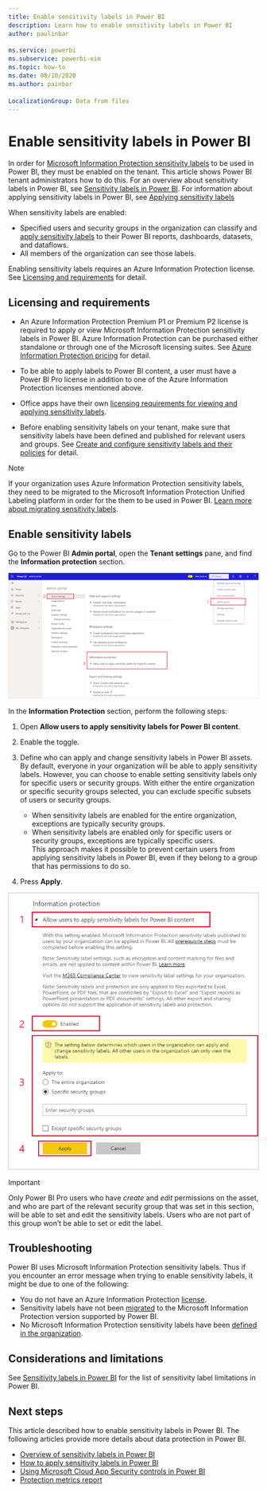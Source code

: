 ```yaml
---
title: Enable sensitivity labels in Power BI
description: Learn how to enable sensitivity labels in Power BI
author: paulinbar

ms.service: powerbi
ms.subservice: powerbi-eim
ms.topic: how-to
ms.date: 08/10/2020
ms.author: painbar

LocalizationGroup: Data from files
---
```

# Enable sensitivity labels in Power BI

In order for [Microsoft Information Protection sensitivity labels](https://docs.microsoft.com/microsoft-365/compliance/sensitivity-labels) to be used in Power BI, they must be enabled on the tenant. This article shows Power BI tenant administrators how to do this. For an overview about sensitivity labels in Power BI, see [Sensitivity labels in Power BI](service-security-sensitivity-label-overview.md). For information about applying sensitivity labels in Power BI, see [Applying sensitivity labels](./service-security-apply-data-sensitivity-labels.md) 

When sensitivity labels are enabled:

* Specified users and security groups in the organization can classify and [apply sensitivity labels](./service-security-apply-data-sensitivity-labels.md) to their Power BI reports, dashboards, datasets, and dataflows.
* All members of the organization can see those labels.

Enabling sensitivity labels requires an Azure Information Protection license. See [Licensing and requirements](#licensing-and-requirements) for detail.

## Licensing and requirements

* An Azure Information Protection Premium P1 or Premium P2 license is required to apply or view Microsoft Information Protection sensitivity labels in Power BI. Azure Information Protection can be purchased either standalone or through one of the Microsoft licensing suites. See [Azure Information Protection pricing](https://azure.microsoft.com/pricing/details/information-protection/) for detail.

* To be able to apply labels to Power BI content, a user must have a Power BI Pro license in addition to one of the Azure Information Protection licenses mentioned above.

* Office apps have their own [licensing requirements for viewing and applying sensitivity labels]( https://docs.microsoft.com/microsoft-365/compliance/get-started-with-sensitivity-labels#subscription-and-licensing-requirements-for-sensitivity-labels ).

* Before enabling sensitivity labels on your tenant, make sure that sensitivity labels have been defined and published for relevant users and groups. See [Create and configure sensitivity labels and their policies](https://docs.microsoft.com/microsoft-365/compliance/create-sensitivity-labels?view=o365-worldwide) for detail.

>[!NOTE]
> If your organization uses Azure Information Protection sensitivity labels, they need to be migrated to the Microsoft Information Protection Unified Labeling platform in order for the them to be used in Power BI. [Learn more about migrating sensitivity labels](https://docs.microsoft.com/azure/information-protection/configure-policy-migrate-labels).

## Enable sensitivity labels

Go to the Power BI **Admin portal**, open the **Tenant settings** pane, and find the **Information protection** section.

![Find the Information Protection section](media/service-security-enable-data-sensitivity-labels/enable-data-sensitivity-labels-01.png)

In the **Information Protection** section, perform the following steps:
1. Open **Allow users to apply sensitivity labels for Power BI content**.
1. Enable the toggle.
1. Define who can apply and change sensitivity labels in Power BI assets. By default, everyone in your organization will be able to apply sensitivity labels. However, you can choose to enable setting sensitivity labels only for specific users or security groups. With either the entire organization or specific security groups selected, you can exclude specific subsets of users or security groups.
   
   * When sensitivity labels are enabled for the entire organization, exceptions are typically security groups.
   * When sensitivity labels are enabled only for specific users or security groups, exceptions are typically specific users.  
    This approach makes it possible to prevent certain users from applying sensitivity labels in Power BI, even if they belong to a group that has permissions to do so.

1. Press **Apply**.

![Enable sensitivity labels](media/service-security-enable-data-sensitivity-labels/enable-data-sensitivity-labels-02.png)

> [!IMPORTANT]
> Only Power BI Pro users who have *create* and *edit* permissions on the asset, and who are part of the relevant security group that was set in this section, will be able to set and edit the sensitivity labels. Users who are not part of this group won’t be able to set or edit the label.  

## Troubleshooting

Power BI uses Microsoft Information Protection sensitivity labels. Thus if you encounter an error message when trying to enable sensitivity labels, it might be due to one of the following:

* You do not have an Azure Information Protection [license](#licensing-and-requirments).
* Sensitivity labels have not been [migrated](#enable-sensitivity-labels) to the Microsoft Information Protection version supported by Power BI.
* No Microsoft Information Protection sensitivity labels have been [defined in the organization](#enable-sensitivity-labels).

## Considerations and limitations

See [Sensitivity labels in Power BI](service-security-sensitivity-label-overview.md#limitations) for the list of sensitivity label limitations in Power BI.

## Next steps

This article described how to enable sensitivity labels in Power BI. The following articles provide more details about data protection in Power BI. 

* [Overview of sensitivity labels in Power BI](service-security-sensitivity-label-overview.md)
* [How to apply sensitivity labels in Power BI](../collaborate-share/service-security-apply-data-sensitivity-labels.md)
* [Using Microsoft Cloud App Security controls in Power BI](service-security-using-microsoft-cloud-app-security-controls.md)
* [Protection metrics report](service-security-data-protection-metrics-report.md)